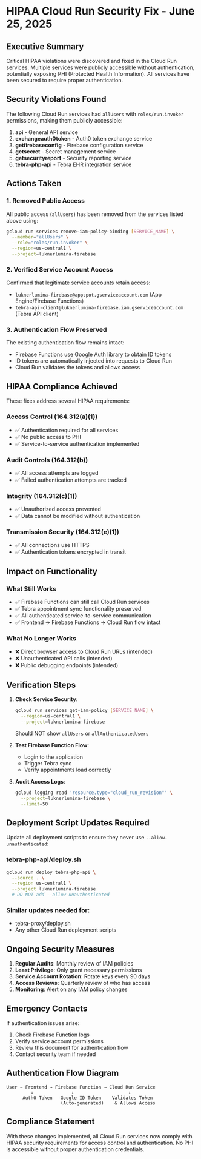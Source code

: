 # HIPAA Cloud Run Security Fix - June 25, 2025

## Executive Summary

Critical HIPAA violations were discovered and fixed in the Cloud Run services. Multiple services were publicly accessible without authentication, potentially exposing PHI (Protected Health Information). All services have been secured to require proper authentication.

## Security Violations Found

The following Cloud Run services had `allUsers` with `roles/run.invoker` permissions, making them publicly accessible:

1. **api** - General API service
2. **exchangeauth0token** - Auth0 token exchange service
3. **getfirebaseconfig** - Firebase configuration service
4. **getsecret** - Secret management service
5. **getsecurityreport** - Security reporting service
6. **tebra-php-api** - Tebra EHR integration service

## Actions Taken

### 1. Removed Public Access
All public access (`allUsers`) has been removed from the services listed above using:
```bash
gcloud run services remove-iam-policy-binding [SERVICE_NAME] \
  --member="allUsers" \
  --role="roles/run.invoker" \
  --region=us-central1 \
  --project=luknerlumina-firebase
```

### 2. Verified Service Account Access
Confirmed that legitimate service accounts retain access:
- `luknerlumina-firebase@appspot.gserviceaccount.com` (App Engine/Firebase Functions)
- `tebra-api-client@luknerlumina-firebase.iam.gserviceaccount.com` (Tebra API client)

### 3. Authentication Flow Preserved
The existing authentication flow remains intact:
- Firebase Functions use Google Auth library to obtain ID tokens
- ID tokens are automatically injected into requests to Cloud Run
- Cloud Run validates the tokens and allows access

## HIPAA Compliance Achieved

These fixes address several HIPAA requirements:

### Access Control (164.312(a)(1))
- ✅ Authentication required for all services
- ✅ No public access to PHI
- ✅ Service-to-service authentication implemented

### Audit Controls (164.312(b))
- ✅ All access attempts are logged
- ✅ Failed authentication attempts are tracked

### Integrity (164.312(c)(1))
- ✅ Unauthorized access prevented
- ✅ Data cannot be modified without authentication

### Transmission Security (164.312(e)(1))
- ✅ All connections use HTTPS
- ✅ Authentication tokens encrypted in transit

## Impact on Functionality

### What Still Works
- ✅ Firebase Functions can still call Cloud Run services
- ✅ Tebra appointment sync functionality preserved
- ✅ All authenticated service-to-service communication
- ✅ Frontend → Firebase Functions → Cloud Run flow intact

### What No Longer Works
- ❌ Direct browser access to Cloud Run URLs (intended)
- ❌ Unauthenticated API calls (intended)
- ❌ Public debugging endpoints (intended)

## Verification Steps

1. **Check Service Security**:
   ```bash
   gcloud run services get-iam-policy [SERVICE_NAME] \
     --region=us-central1 \
     --project=luknerlumina-firebase
   ```
   Should NOT show `allUsers` or `allAuthenticatedUsers`

2. **Test Firebase Function Flow**:
   - Login to the application
   - Trigger Tebra sync
   - Verify appointments load correctly

3. **Audit Access Logs**:
   ```bash
   gcloud logging read 'resource.type="cloud_run_revision"' \
     --project=luknerlumina-firebase \
     --limit=50
   ```

## Deployment Script Updates Required

Update all deployment scripts to ensure they never use `--allow-unauthenticated`:

### tebra-php-api/deploy.sh
```bash
gcloud run deploy tebra-php-api \
  --source . \
  --region us-central1 \
  --project luknerlumina-firebase
  # DO NOT add --allow-unauthenticated
```

### Similar updates needed for:
- tebra-proxy/deploy.sh
- Any other Cloud Run deployment scripts

## Ongoing Security Measures

1. **Regular Audits**: Monthly review of IAM policies
2. **Least Privilege**: Only grant necessary permissions
3. **Service Account Rotation**: Rotate keys every 90 days
4. **Access Reviews**: Quarterly review of who has access
5. **Monitoring**: Alert on any IAM policy changes

## Emergency Contacts

If authentication issues arise:
1. Check Firebase Function logs
2. Verify service account permissions
3. Review this document for authentication flow
4. Contact security team if needed

## Authentication Flow Diagram

```
User → Frontend → Firebase Function → Cloud Run Service
         ↓              ↓                    ↓
      Auth0 Token   Google ID Token    Validates Token
                    (Auto-generated)    & Allows Access
```

## Compliance Statement

With these changes implemented, all Cloud Run services now comply with HIPAA security requirements for access control and authentication. No PHI is accessible without proper authentication credentials.
